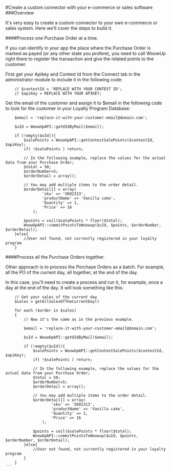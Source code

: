 #Create a custom connector with your e-commerce or sales software
###Overview

It's very easy to create a custom connector to your own e-commerce or sales system. Here we'll cover the steps to build it.

####Process one Purchase Order at a time.

If you can identify in your app the place where the Purchase Order is marked as payed (or any other state you profere), you need to call WoowUp right there to register the transaction and give the related points to the customer.

First get your Apikey and Contest Id from the Connect tab in the administrator module to include it in the following code:

```
    // $contestId = 'REPLACE WITH YOUR CONTEST ID';
    // $apiKey = REPLACE WITH YOUR APIKEY; 
```

Get the email of the customer and assign it to $email in the following code to look for the customer in your Loyalty Program Database:

```
    $email = 'replace-it-with-your-customer-email@domain.com'; 
        
    $uId = WoowUpAPI::getUIdByMail($email);

    if (!empty($uId)){
        $salePoints = WoowUpAPI::getContestSalePoints($contestId, $apiKey);
        if( !$salePoints ) return;

        // In the following example, replace the values for the actual data from your Purchase Order;
        $total = 50;
        $orderNumber=5;
        $orderDetail = array();

        // You may add multiple items to the order detail.
        $orderDetail[] = array(
                'sku' => 'SK02313',
                'productName' => 'Vanilla cake',
                'Quantity' => 1,
                'Price' => 16
            );

        $points = ceil($salePoints * floor($total);
        WoowUpAPI::commitPointsToWoowup($uId, $points, $orderNumber, $orderDetail);
    }else{
        //User not found, not currently registered in your loyalty program
    }
```

####Process all the Purchase Orders together.

Other approach is to process the Porchase Orders as a batch. For example, all the PO of the current day, all together, at the and of the day. 

In this case, you'll need to create a process and run it, for example, once a day at the end of the day. 
It will look something like this:

```
    // Get your sales of the current day
    $sales = getAllSalesOfTheCurrentDay() 
    
    for each ($order in $sales)
    {
        // Now it's the same as in the previous example.
        
        $email = 'replace-it-with-your-customer-email@domain.com'; 
            
        $uId = WoowUpAPI::getUIdByMail($email);
    
        if (!empty($uId)){
            $salePoints = WoowUpAPI::getContestSalePoints($contestId, $apiKey);
            if( !$salePoints ) return;
    
            // In the following example, replace the values for the actual data from your Purchase Order;
            $total = 50;
            $orderNumber=5;
            $orderDetail = array();
    
            // You may add multiple items to the order detail.
            $orderDetail[] = array(
                    'sku' => 'SK02313',
                    'productName' => 'Vanilla cake',
                    'Quantity' => 1,
                    'Price' => 16
                );
    
            $points = ceil($salePoints * floor($total);
            WoowUpAPI::commitPointsToWoowup($uId, $points, $orderNumber, $orderDetail);
        }else{
            //User not found, not currently registered in your loyalty program
        }
    }
´´´
